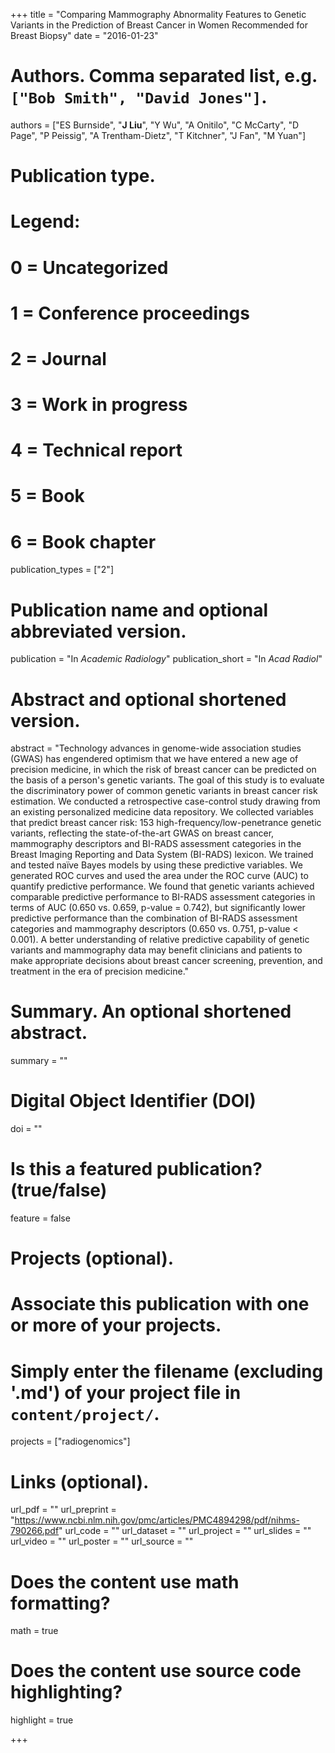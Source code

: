 +++
title = "Comparing Mammography Abnormality Features to Genetic Variants in the Prediction of Breast Cancer in Women Recommended for Breast Biopsy"
date = "2016-01-23"

# Authors. Comma separated list, e.g. `["Bob Smith", "David Jones"]`.
authors = ["ES Burnside", "__J Liu__", "Y Wu", "A Onitilo", "C McCarty", "D Page", "P Peissig", "A Trentham-Dietz", "T Kitchner",  "J Fan", "M Yuan"]

# Publication type.
# Legend:
# 0 = Uncategorized
# 1 = Conference proceedings
# 2 = Journal
# 3 = Work in progress
# 4 = Technical report
# 5 = Book
# 6 = Book chapter
publication_types = ["2"]

# Publication name and optional abbreviated version.
publication = "In *Academic Radiology*"
publication_short = "In *Acad Radiol*"

# Abstract and optional shortened version.
abstract = "Technology advances in genome-wide association studies (GWAS) has engendered optimism that we have entered a new age of precision medicine, in which the risk of breast cancer can be predicted on the basis of a person's genetic variants. The goal of this study is to evaluate the discriminatory power of common genetic variants in breast cancer risk estimation. We conducted a retrospective case-control study drawing from an existing personalized medicine data repository. We collected variables that predict breast cancer risk: 153 high-frequency/low-penetrance genetic variants, reflecting the state-of-the-art GWAS on breast cancer, mammography descriptors and BI-RADS assessment categories in the Breast Imaging Reporting and Data System (BI-RADS) lexicon. We trained and tested naïve Bayes models by using these predictive variables. We generated ROC curves and used the area under the ROC curve (AUC) to quantify predictive performance. We found that genetic variants achieved comparable predictive performance to BI-RADS assessment categories in terms of AUC (0.650 vs. 0.659, p-value = 0.742), but significantly lower predictive performance than the combination of BI-RADS assessment categories and mammography descriptors (0.650 vs. 0.751, p-value < 0.001). A better understanding of relative predictive capability of genetic variants and mammography data may benefit clinicians and patients to make appropriate decisions about breast cancer screening, prevention, and treatment in the era of precision medicine."

# Summary. An optional shortened abstract.
summary = ""

# Digital Object Identifier (DOI)
doi = ""

# Is this a featured publication? (true/false)
feature = false

# Projects (optional).
#   Associate this publication with one or more of your projects.
#   Simply enter the filename (excluding '.md') of your project file in `content/project/`.
projects = ["radiogenomics"]

# Links (optional).
url_pdf = ""
url_preprint = "https://www.ncbi.nlm.nih.gov/pmc/articles/PMC4894298/pdf/nihms-790266.pdf"
url_code = ""
url_dataset = ""
url_project = ""
url_slides = ""
url_video = ""
url_poster = ""
url_source = ""

# Does the content use math formatting?
math = true

# Does the content use source code highlighting?
highlight = true

+++

